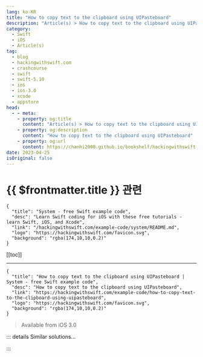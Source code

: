 ```yaml
---
lang: ko-KR
title: "How to copy text to the clipboard using UIPasteboard"
description: "Article(s) > How to copy text to the clipboard using UIPasteboard"
category:
  - Swift
  - iOS
  - Article(s)
tag: 
  - blog
  - hackingwithswift.com
  - crashcourse
  - swift
  - swift-5.10
  - ios
  - ios-3.0
  - xcode
  - appstore
head:
  - - meta:
    - property: og:title
      content: "Article(s) > How to copy text to the clipboard using UIPasteboard"
    - property: og:description
      content: "How to copy text to the clipboard using UIPasteboard"
    - property: og:url
      content: https://chanhi2000.github.io/bookshelf/hackingwithswift.com/example-code/how-to-copy-text-to-the-clipboard-using-uipasteboard.html
date: 2023-04-25
isOriginal: false
---
```


# {{ $frontmatter.title }} 관련

```component VPCard
{
  "title": "System - free Swift example code",
  "desc": "Learn Swift coding for iOS with these free tutorials - learn Swift, iOS, and Xcode",
  "link": "/hackingwithswift.com/example-code/system/README.md",
  "logo": "https://hackingwithswift.com/favicon.svg",
  "background": "rgba(174,10,10,0.2)"
}
```

[[toc]]

---

```component VPCard
{
  "title": "How to copy text to the clipboard using UIPasteboard | System - free Swift example code",
  "desc": "How to copy text to the clipboard using UIPasteboard",
  "link": "https://hackingwithswift.com/example-code/how-to-copy-text-to-the-clipboard-using-uipasteboard",
  "logo": "https://hackingwithswift.com/favicon.svg",
  "background": "rgba(174,10,10,0.2)"
}
```

> Available from iOS 3.0

<!-- TODO: 작성 -->

<!-- 
You can write to and read from the iOS clipboard by using the `UIPasteboard` class, which has a `general` property that returns the shared system space for copying and pasting data between apps. Using this you can write text to the clipboard just like this:

```swift
let pasteboard = UIPasteboard.general
pasteboard.string = "Hello, world!"
```

To read text back from the clipboard, you should unwrap its optional value like this:

```swift
if let string = pasteboard.string {
    // text was found and placed in the "string" constant
}
```

-->

::: details Similar solutions…

<!--
/example-code/system/how-to-copy-objects-in-swift-using-copy">How to copy objects in Swift using copy() 
/example-code/uikit/how-to-disable-undo-redo-copy-and-paste-gestures-using-editinginteractionconfiguration">How to disable undo, redo, copy, and paste gestures using editingInteractionConfiguration 
/example-code/language/what-is-copy-on-write">What is copy on write? 
/quick-start/swiftui/swiftui-tips-and-tricks">SwiftUI tips and tricks 
/quick-start/swiftui/how-to-add-advanced-text-styling-using-attributedstring">How to add advanced text styling using AttributedString</a>
-->

:::

